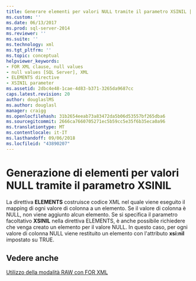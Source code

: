 ```yaml
---
title: Generare elementi per valori NULL tramite il parametro XSINIL | Microsoft Docs
ms.custom: ''
ms.date: 06/13/2017
ms.prod: sql-server-2014
ms.reviewer: ''
ms.suite: ''
ms.technology: xml
ms.tgt_pltfrm: ''
ms.topic: conceptual
helpviewer_keywords:
- FOR XML clause, null values
- null values [SQL Server], XML
- ELEMENTS directive
- XSINIL parameter
ms.assetid: 2dbc4e48-1cae-4d83-b371-3265da9687cc
caps.latest.revision: 20
author: douglaslMS
ms.author: douglasl
manager: craigg
ms.openlocfilehash: 31b2654eeab73a83472da5b06d53557bf265dba6
ms.sourcegitcommit: 2666ca7660705271ec5b59cc5e35f6b35eca0a96
ms.translationtype: MT
ms.contentlocale: it-IT
ms.lasthandoff: 09/06/2018
ms.locfileid: "43890207"
---
```

# <a name="generate-elements-for-null-values-with-the-xsinil-parameter"></a>Generazione di elementi per valori NULL tramite il parametro XSINIL
  La direttiva **ELEMENTS** costruisce codice XML nel quale viene eseguito il mapping di ogni valore di colonna a un elemento. Se il valore di colonna è NULL, non viene aggiunto alcun elemento. Se si specifica il parametro facoltativo **XSINIL** nella direttiva ELEMENTS, è anche possibile richiedere che venga creato un elemento per il valore NULL. In questo caso, per ogni valore di colonna NULL viene restituito un elemento con l'attributo **xsi:nil** impostato su TRUE.  
  
## <a name="see-also"></a>Vedere anche  
 [Utilizzo della modalità RAW con FOR XML](use-raw-mode-with-for-xml.md)  
  
  
